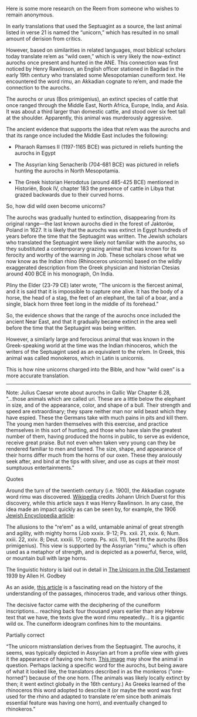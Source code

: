 Here is some more research on the Reem from someone who wishes to remain anonymous.


In early translations that used the Septuagint as a source, the last animal listed in verse 21 is named the “unicorn,” which has resulted in no small amount of derision from critics.

However, based on similarities in related languages, most biblical scholars today translate re’em as “wild oxen,” which is very likely the now-extinct aurochs once present and hunted in the ANE. This connection was first noticed by Henry Rawlinson, an English officer stationed in Bagdad in the early 19th century who translated some Mesopotamian cuneiform text. He encountered the word rimu, an Akkadian cognate to re’em, and made the connection to the aurochs.

The aurochs or urus (Bos primigenius), an extinct species of cattle that once ranged through the Middle East, North Africa, Europe, India, and Asia. It was about a third larger than domestic cattle, and stood over six feet tall at the shoulder. Apparently, this animal was murderously aggressive.

The ancient evidence that supports the idea that re’em was the aurochs and that its range once included the Middle East includes the following:

 - Pharaoh Ramses II (1197-1165 BCE) was pictured in reliefs hunting the aurochs in Egypt

 - The Assyrian king Senacherib (704-681 BCE) was pictured in reliefs hunting the aurochs in North Mesopotamia.

 - The Greek historian Herodotus (around 485-425 BCE) mentioned in Historiën, Book lV, chapter 183 the presence of cattle in Libya that grazed backwards due to their curved horns.

So, how did wild oxen become unicorns?

The aurochs was gradually hunted to extinction, disappearing from its original range—the last known aurochs died in the forest of Jaktorów, Poland in 1627. It is likely that the aurochs was extinct in Egypt hundreds of years before the time that the Septuagint was written. The Jewish scholars who translated the Septuagint were likely not familiar with the aurochs, so they substituted a contemporary grazing animal that was known for its ferocity and worthy of the warning in Job. These scholars chose what we now know as the Indian rhino (Rhinoceros unicornis) based on the wildly exaggerated description from the Greek physician and historian Ctesias around 400 BCE in his monograph, On India.

Pliny the Elder (23-79 CE) later wrote, “The unicorn is the fiercest animal, and it is said that it is impossible to capture one alive. It has the body of a horse, the head of a stag, the feet of an elephant, the tail of a boar, and a single, black horn three feet long in the middle of its forehead.”

So, the evidence shows that the range of the aurochs once included the ancient Near East, and that it gradually became extinct in the area well before the time that the Septuagint was being written.

However, a similarly large and ferocious animal that was known in the Greek-speaking world at the time was the Indian rhinoceros, which the writers of the Septuagint used as an equivalent to the re’em. In Greek, this animal was called monokeros, which in Latin is unicornis.

This is how nine unicorns charged into the Bible, and how “wild oxen” is a more accurate translation.


-------

Note: Julius Caesar wrote about aurochs in Gallic War Chapter 6.28, "...those animals which are called uri. These are a little below the elephant in size, and of the appearance, color, and shape of a bull. Their strength and speed are extraordinary; they spare neither man nor wild beast which they have espied. These the Germans take with much pains in pits and kill them. The young men harden themselves with this exercise, and practice themselves in this sort of hunting, and those who have slain the greatest number of them, having produced the horns in public, to serve as evidence, receive great praise. But not even when taken very young can they be rendered familiar to men and tamed. The size, shape, and appearance of their horns differ much from the horns of our oxen. These they anxiously seek after, and bind at the tips with silver, and use as cups at their most sumptuous entertainments."

Quotes

Around the turn of the twentieth century (i.e. 1900), the Akkadian cognate word rimu was discovered. [Wikipedia](https://en.wikipedia.org/wiki/Re%27em) credits Johann Ulrich Duerst for this discovery, while this article says it was Henry Rawlinson. In any case, the idea made an impact quickly as can be seen by, for example, the 1906 [Jewish Encyclopedia article](http://www.jewishencyclopedia.com/articles/14584-unicorn):

The allusions to the "re'em" as a wild, untamable animal of great strength and agility, with mighty horns (Job xxxix. 9-12; Ps. xxii. 21, xxix. 6; Num. xxiii. 22, xxiv. 8; Deut. xxxiii. 17; comp. Ps. xcii. 11), best fit the aurochs (Bos primigenius). This view is supported by the Assyrian "rimu," which is often used as a metaphor of strength, and is depicted as a powerful, fierce, wild, or mountain bull with large horns.

The linguistic history is laid out in detail in [The Unicorn in the Old Testament](http://www.jstor.org/stable/529172) 1939 by Allen H. Godbey

As an aside, [this article](http://www.ybp.com/acad/picks/PPicksJan10.htm) is a fascinating read on the history of the understanding of the passages, rhinoceros trade, and various other things.

The decisive factor came with the deciphering of the cuneiform inscriptions... reaching back four thousand years earlier than any Hebrew text that we have, the texts give the word rimu repeatedly... It is a gigantic wild ox. The cuneiform ideogram confines him to the mountains.

Partially correct

“The unicorn mistranslation derives from the Septuagint. The aurochs, it seems, was typically depicted in Assyrian art from a profile view with gives it the appearance of having one horn. [This image](http://web.archive.org/web/20120726011318/http:/www.christiansofiraq.com/Rimu.jpg) may show the animal in question. Perhaps lacking a specific word for the aurochs, but being aware of what it looked like, the translators described in as the monkeros ("one-horned") because of the one horn. (The animals was likely locally extinct by then; it went extinct globally in the 16th century.) As Greeks learned of the rhinoceros this word adopted to describe it (or maybe the word was first used for the rhino and adapted to translate re'em since both animals essential feature was having one horn), and eventually changed to rhinokeros.”
